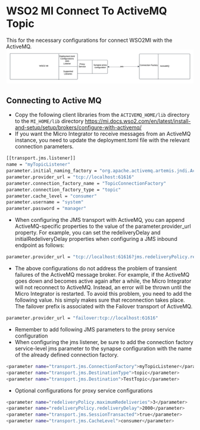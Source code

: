 # WSO2 MI Connect To ActiveMQ Topic

This for the necessary configurations for connect WSO2MI with the ActiveMQ.
![diagram.png](diagram.png)

## Connecting to Active MQ
 - Copy the following client libraries from the `ACTIVEMQ_HOME/lib` directory to the `MI_HOME/lib` directory
   https://mi.docs.wso2.com/en/latest/install-and-setup/setup/brokers/configure-with-activemq/
 - If you want the Micro Integrator to receive messages from an ActiveMQ instance, you need to update the deployment.toml file with the relevant connection parameters.
```bash
[[transport.jms.listener]]
name = "myTopicListener"
parameter.initial_naming_factory = "org.apache.activemq.artemis.jndi.ActiveMQInitialContextFactory"
parameter.provider_url = "tcp://localhost:61616"
parameter.connection_factory_name = "TopicConnectionFactory"
parameter.connection_factory_type = "topic"
parameter.cache_level = "consumer"
parameter.username = "system"
parameter.password = "manager"
```
- When configuring the JMS transport with ActiveMQ, you can append ActiveMQ-specific properties to the value of the parameter.provider_url property. For example, you can set the redeliveryDelay and initialRedeliveryDelay properties when configuring a JMS inbound endpoint as follows:
```bash
parameter.provider_url = "tcp://localhost:61616?jms.redeliveryPolicy.redeliveryDelay=10000&amp;jms.redeliveryPolicy.initialRedeliveryDelay=10000"
```
- The above configurations do not address the problem of transient failures of the ActiveMQ message broker. For example, if the ActiveMQ goes down and becomes active again after a while, the Micro Integrator will not reconnect to ActiveMQ. Instead, an error will be thrown until the Micro Integrator is restarted.
  To avoid this problem, you need to add the following value. his simply makes sure that reconnection takes place. The failover prefix is associated with the Failover transport of ActiveMQ.
```bash
parameter.provider_url = "failover:tcp://localhost:61616"
```

- Remember to add following JMS parameters to the proxy service configuration
- When configuring the jms listener, be sure to add the connection factory service-level jms parameter to the synapse configuration with the name of the already defined connection factory.
```bash
<parameter name="transport.jms.ConnectionFactory">myTopicListener</parameter>
<parameter name="transport.jms.DestinationType">topic</parameter>
<parameter name="transport.jms.Destination">TestTopic</parameter>
```

- Optional configurations for proxy service configurations
```bash
<parameter name="redeliveryPolicy.maximumRedeliveries">3</parameter>
<parameter name="redeliveryPolicy.redeliveryDelay">2000</parameter>
<parameter name="transport.jms.SessionTransacted">true</parameter>
<parameter name="transport.jms.CacheLevel">consumer</parameter>
```

